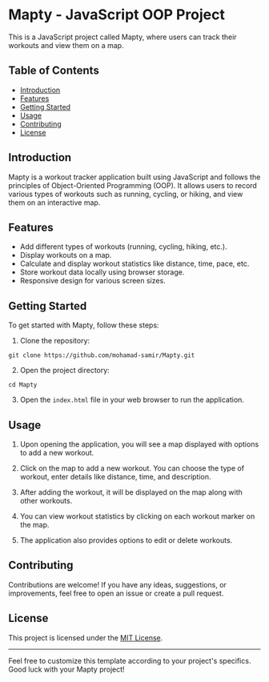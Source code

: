 # Mapty - JavaScript OOP Project

This is a JavaScript project called Mapty, where users can track their workouts and view them on a map.

## Table of Contents

- [Introduction](#introduction)
- [Features](#features)
- [Getting Started](#getting-started)
- [Usage](#usage)
- [Contributing](#contributing)
- [License](#license)

## Introduction

Mapty is a workout tracker application built using JavaScript and follows the principles of Object-Oriented Programming (OOP). It allows users to record various types of workouts such as running, cycling, or hiking, and view them on an interactive map.

## Features

- Add different types of workouts (running, cycling, hiking, etc.).
- Display workouts on a map.
- Calculate and display workout statistics like distance, time, pace, etc.
- Store workout data locally using browser storage.
- Responsive design for various screen sizes.

## Getting Started

To get started with Mapty, follow these steps:

1. Clone the repository:

```
git clone https://github.com/mohamad-samir/Mapty.git
```

2. Open the project directory:

```
cd Mapty
```

3. Open the `index.html` file in your web browser to run the application.

## Usage

1. Upon opening the application, you will see a map displayed with options to add a new workout.

2. Click on the map to add a new workout. You can choose the type of workout, enter details like distance, time, and description.

3. After adding the workout, it will be displayed on the map along with other workouts.

4. You can view workout statistics by clicking on each workout marker on the map.

5. The application also provides options to edit or delete workouts.

## Contributing

Contributions are welcome! If you have any ideas, suggestions, or improvements, feel free to open an issue or create a pull request.

## License

This project is licensed under the [MIT License](LICENSE).

---

Feel free to customize this template according to your project's specifics. Good luck with your Mapty project!
